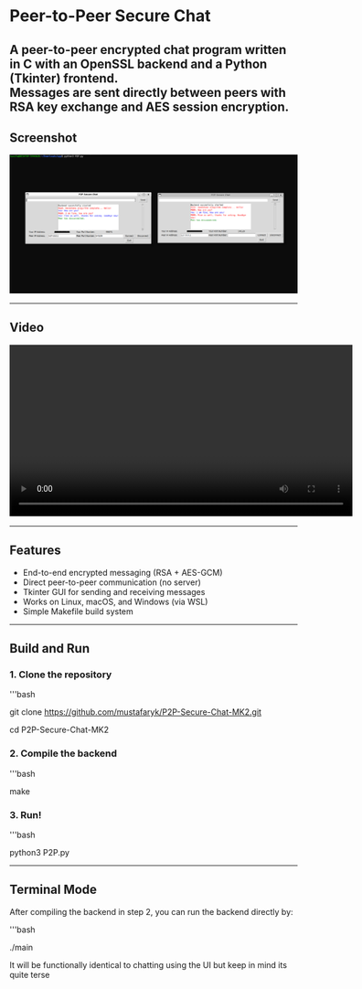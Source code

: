 # Peer-to-Peer Secure Chat

A peer-to-peer encrypted chat program written in C with an OpenSSL backend and a Python (Tkinter) frontend.  
Messages are sent directly between peers with RSA key exchange and AES session encryption. 
---
## Screenshot

![GUI](docs/SS1.png)

---
## Video

<video src="docs/vid480.mp4" controls width="600"></video>

---
## Features
- End-to-end encrypted messaging (RSA + AES-GCM)
- Direct peer-to-peer communication (no server)
- Tkinter GUI for sending and receiving messages
- Works on Linux, macOS, and Windows (via WSL)
- Simple Makefile build system

---

## Build and Run

### 1. Clone the repository
'''bash

git clone https://github.com/mustafaryk/P2P-Secure-Chat-MK2.git

cd P2P-Secure-Chat-MK2

### 2. Compile the backend
'''bash

make

### 3. Run!
'''bash

python3 P2P.py

---
## Terminal Mode
After compiling the backend in step 2, you can run the backend directly by:

'''bash

./main

It will be functionally identical to chatting using the UI but keep in mind its quite terse

